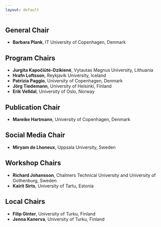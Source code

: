 ```yaml
---
layout: default
---
```


## General Chair

* **Barbara Plank**, IT University of Copenhagen, Denmark

## Program Chairs

* **Jurgita Kapočiūtė-Dzikienė**, Vytautas Magnus University, Lithuania
* **Hrafn Loftsson**, Reykjavík University, Iceland
* **Patrizia Paggio**, University of Copenhagen, Denmark
* **Jörg Tiedemann**, University of Helsinki, Finland
* **Erik Velldal**, University of Oslo, Norway

## Publication Chair

* **Mareike Hartmann**, University of Copenhagen, Denmark

## Social Media Chair

* **Miryam de Lhoneux**, Uppsala University, Sweden

## Workshop Chairs

* **Richard Johansson**, Chalmers Technical University and University of Gothenburg, Sweden
* **Kairit Sirts**, University of Tartu, Estonia


## Local Chairs

* **Filip Ginter**, University of Turku, Finland
* **Jenna Kanerva**, University of Turku, Finland

